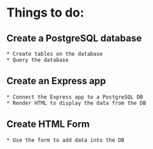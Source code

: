 # Things to do:

## Create a PostgreSQL database
    * Create tables on the database
    * Query the database

## Create an Express app
    * Connect the Express app to a PostgreSQL DB
    * Render HTML to display the data from the DB

## Create HTML Form
    * Use the form to add data into the DB
